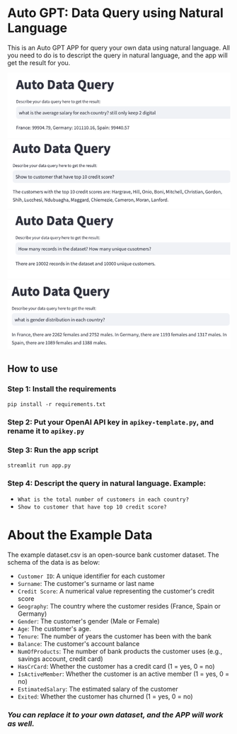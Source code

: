 # Auto GPT: Data Query using Natural Language

This is an Auto GPT APP for query your own data using natural language.
All you need to do is to descript the query in natural language, and the app will get the result for you.

![Alt text](images/demo1.png "Demo Instruction")
![Alt text](images/demo2.png "Demo Instruction")
![Alt text](images/demo3.png "Demo Instruction")
![Alt text](images/demo4.png "Demo Instruction")

## How to use

### Step 1: Install the requirements

```shell
pip install -r requirements.txt
```

### Step 2: Put your OpenAI API key in `apikey-template.py`, and rename it to `apikey.py`

### Step 3: Run the app script

```shell
streamlit run app.py
```

### Step 4: Descript the query in natural language. Example:

-   `What is the total number of customers in each country?`
-   `Show to customer that have top 10 credit score?`

# About the Example Data

The example dataset.csv is an open-source bank customer dataset. The schema of the data is as below:

-   `Customer ID`: A unique identifier for each customer
-   `Surname`: The customer's surname or last name
-   `Credit Score`: A numerical value representing the customer's credit score
-   `Geography`: The country where the customer resides (France, Spain or Germany)
-   `Gender`: The customer's gender (Male or Female)
-   `Age`: The customer's age.
-   `Tenure`: The number of years the customer has been with the bank
-   `Balance`: The customer's account balance
-   `NumOfProducts`: The number of bank products the customer uses (e.g., savings account, credit card)
-   `HasCrCard`: Whether the customer has a credit card (1 = yes, 0 = no)
-   `IsActiveMember`: Whether the customer is an active member (1 = yes, 0 = no)
-   `EstimatedSalary`: The estimated salary of the customer
-   `Exited`: Whether the customer has churned (1 = yes, 0 = no)

### _You can replace it to your own dataset, and the APP will work as well._
